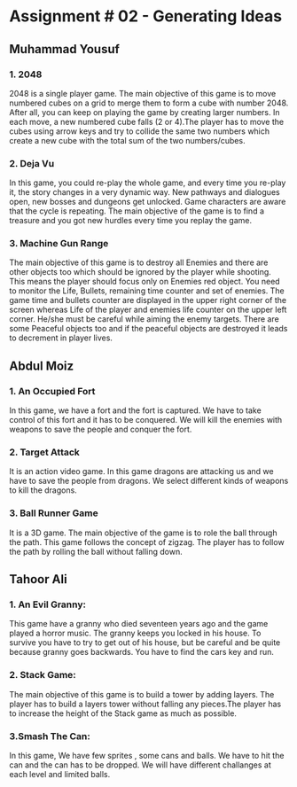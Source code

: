 # Assignment # 02 - Generating Ideas

## Muhammad Yousuf
### 1. 2048
2048 is a single player game. The main objective of this game is to move numbered cubes on a grid to merge them to form a cube with number 2048. After all, you can keep on playing the game by creating larger numbers. In each move, a new numbered cube falls (2 or 4).The player has to move the cubes using arrow keys and try to collide the same two numbers which create a new cube with the total sum of the two numbers/cubes.

### 2. Deja Vu
In this game, you could re-play the whole game, and every time you re-play it, the story changes in a very dynamic way. New pathways and dialogues open, new bosses and dungeons get unlocked. Game characters are aware that the cycle is repeating. The main objective of the game is to find a treasure and you got new hurdles every time you replay the game.

### 3. Machine Gun Range
The main objective of this game is to destroy all Enemies and there are other objects too which should be ignored by the player while shooting.
This means the player should focus only on Enemies red object. You need to monitor the Life, Bullets, remaining time counter and set of enemies.
The game time and bullets counter are displayed in the upper right corner of the screen whereas Life of the player and enemies life counter on the upper left corner. 
He/she must be careful while aiming the enemy targets. There are some Peaceful objects too and if the peaceful objects are destroyed it leads to decrement in player lives.

## Abdul Moiz

### 1. An Occupied Fort

In this game, we have a fort and the fort is captured. We have to take control of this fort and it has to be conquered. We will kill the enemies with weapons to save the people and conquer the fort.

### 2. Target Attack

It is an action video game. In this game dragons are attacking us and we have to save the people from dragons. We select different kinds of weapons to kill the dragons. 

### 3. Ball Runner Game

It is a 3D game. The main objective of the game is to role the ball through the path. This game follows the concept of zigzag. The player has to follow the path by rolling the ball without falling down.

## Tahoor Ali

### 1. An Evil Granny:

This game have a granny who died seventeen years ago and the game played a horror music. The granny keeps you locked in his house. To survive you have to try to get out of his house, but be careful and be quite because granny goes backwards. You have to find the cars key and run.

### 2. Stack Game:

The main objective of this game is to build a tower by adding layers. The player has to build a layers tower without falling any pieces.The player has to increase the height of the Stack game as much as possible.

### 3.Smash The Can:

In this game, We have few sprites , some cans and balls. We have to hit the can and the can has to be dropped. We will have different challanges at each level and limited balls.
